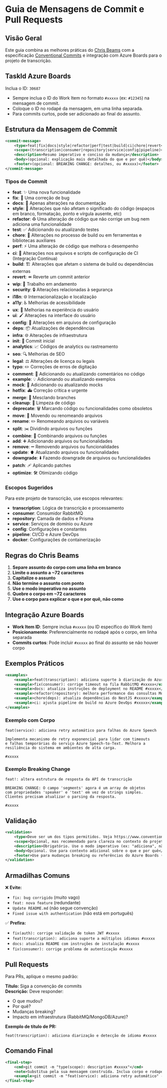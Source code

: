 # Guia de Mensagens de Commit e Pull Requests

## Visão Geral

Este guia combina as melhores práticas do [Chris Beams](http://chris.beams.io/posts/git-commit/) com a especificação [Conventional Commits](https://www.conventionalcommits.org/pt-br/v1.0.0/) e integração com Azure Boards para o projeto de transcrição.

## TaskId Azure Boards

Inclua o ID: `30687`
- Sempre inclua o ID do Work Item no formato `#xxxxx` (ex: `#12345`) na mensagem de commit.
- Coloque o ID no rodapé da mensagem, em uma linha separada.
- Para commits curtos, pode ser adicionado ao final do assunto.


## Estrutura da Mensagem de Commit

```xml
<commit-message>
	<type>feat|fix|docs|style|refactor|perf|test|build|ci|chore|revert</type>
	<scope>(transcription|consumer|repository|service|config|pipeline)</scope>
	<description>Resumo imperativo e conciso da mudança</description>
	<body>(opcional: explicação mais detalhada do que e por quê)</body>
	<footer>(opcional: BREAKING CHANGE: detalhes, ou #xxxxx)</footer>
</commit-message>
```

### Tipos de Commit

* **feat**: ✨ Uma nova funcionalidade
* **fix**: 🐛 Uma correção de bug
* **docs**: 📝 Apenas alterações na documentação
* **style**: 💄 Alterações que não afetam o significado do código (espaços em branco, formatação, ponto e vírgula ausente, etc)
* **refactor**: ♻️ Uma alteração de código que não corrige um bug nem adiciona uma funcionalidade
* **test**: ✅ Adicionando ou atualizando testes
* **chore**: 🔧 Alterações no processo de build ou em ferramentas e bibliotecas auxiliares
* **perf**: ⚡️ Uma alteração de código que melhora o desempenho
* **ci**: 👷 Alterações nos arquivos e scripts de configuração de CI (Integração Contínua)
* **build**: 🏗️ Alterações que afetam o sistema de build ou dependências externas
* **revert**: ⏪ Reverte um commit anterior
* **wip**: 🚧 Trabalho em andamento
* **security**: 🔒 Alterações relacionadas à segurança
* **i18n**: 🌐 Internacionalização e localização
* **a11y**: ♿ Melhorias de acessibilidade
* **ux**: 🎨 Melhorias na experiência do usuário
* **ui**: 🖌️ Alterações na interface do usuário
* **config**: 🔧 Alterações em arquivos de configuração
* **deps**: 📦 Atualizações de dependências
* **infra**: 🌐 Alterações de infraestrutura
* **init**: 🎉 Commit inicial
* **analytics**: 📈 Códigos de analytics ou rastreamento
* **seo**: 🔍 Melhorias de SEO
* **legal**: ⚖️ Alterações de licença ou legais
* **typo**: ✏️ Correções de erros de digitação
* **comment**: 💬 Adicionando ou atualizando comentários no código
* **example**: 💡 Adicionando ou atualizando exemplos
* **mock**: 🤖 Adicionando ou atualizando mocks
* **hotfix**: 🚑 Correção crítica e urgente
* **merge**: 🔀 Mesclando branches
* **cleanup**: 🧹 Limpeza de código
* **deprecate**: 🗑️ Marcando código ou funcionalidades como obsoletos
* **move**: 🚚 Movendo ou renomeando arquivos
* **rename**: ✏️ Renomeando arquivos ou variáveis
* **split**: ✂️ Dividindo arquivos ou funções
* **combine**: 🧬 Combinando arquivos ou funções
* **add**: ➕ Adicionando arquivos ou funcionalidades
* **remove**: ➖ Removendo arquivos ou funcionalidades
* **update**: ⬆️ Atualizando arquivos ou funcionalidades
* **downgrade**: ⬇️ Fazendo downgrade de arquivos ou funcionalidades
* **patch**: 🩹 Aplicando patches
* **optimize**: 🛠️ Otimizando código

### Escopos Sugeridos

Para este projeto de transcrição, use escopos relevantes:

- **transcription**: Lógica de transcrição e processamento
- **consumer**: Consumidor RabbitMQ
- **repository**: Camada de dados e Prisma
- **service**: Serviços de domínio ou Azure
- **config**: Configurações e constantes
- **pipeline**: CI/CD e Azure DevOps
- **docker**: Configurações de containerização

## Regras do Chris Beams

1. **Separe assunto do corpo com uma linha em branco**
2. **Limite o assunto a ~72 caracteres**
3. **Capitalize o assunto**
4. **Não termine o assunto com ponto**
5. **Use o modo imperativo no assunto**
6. **Quebre o corpo em ~72 caracteres**
7. **Use o corpo para explicar o que e por quê, não como**

## Integração Azure Boards

- **Work Item ID**: Sempre inclua `#xxxxx` (ou ID específico do Work Item)
- **Posicionamento**: Preferencialmente no rodapé após o corpo, em linha separada
- **Commits curtos**: Pode incluir `#xxxxx` ao final do assunto se não houver corpo

## Exemplos Práticos

```xml
<examples>
	<example>feat(transcription): adiciona suporte à diarização do Azure Speech #xxxxx</example>
	<example>fix(consumer): corrige timeout na fila RabbitMQ #xxxxx</example>
	<example>docs: atualiza instruções de deployment no README #xxxxx</example>
	<example>refactor(repository): melhora performance das consultas MongoDB #xxxxx</example>
	<example>chore(deps): atualiza dependências do NestJS #xxxxx</example>
	<example>ci: ajusta pipeline de build no Azure DevOps #xxxxx</example>
</examples>
```

### Exemplo com Corpo

```text
feat(service): adiciona retry automático para falhas do Azure Speech

Implementa mecanismo de retry exponencial para lidar com timeouts
e falhas temporárias do serviço Azure Speech-to-Text. Melhora a
resiliência do sistema em ambientes de alta carga.

#xxxxx
```

### Exemplo Breaking Change

```text
feat!: altera estrutura de resposta da API de transcrição

BREAKING CHANGE: O campo 'segments' agora é um array de objetos
com propriedades 'speaker' e 'text' em vez de strings simples.
Clientes precisam atualizar o parsing da resposta.

#xxxxx
```

## Validação

```xml
<validation>
	<type>Deve ser um dos tipos permitidos. Veja https://www.conventionalcommits.org/pt-br/v1.0.0/#especificacao</type>
	<scope>Opcional, mas recomendado para clareza no contexto do projeto</scope>
	<description>Obrigatório. Use o modo imperativo (ex: "adiciona", não "adicionado")</description>
	<body>Opcional. Use para contexto adicional sobre o que e por quê</body>
	<footer>Use para mudanças breaking ou referências do Azure Boards (#xxxxx)</footer>
</validation>
```

## Armadilhas Comuns

❌ **Evite:**

- `fix: bug corrigido` (muito vago)
- `feat: nova feature` (redundante)
- `Update README.md` (não segue convenção)
- `Fixed issue with authentication` (não está em português)

✅ **Prefira:**

- `fix(auth): corrige validação de token JWT #xxxxx`
- `feat(transcription): adiciona suporte a múltiplos idiomas #xxxxx`
- `docs: atualiza README com instruções de instalação #xxxxx`
- `fix(consumer): corrige problema de autenticação #xxxxx`

## Pull Requests

Para PRs, aplique o mesmo padrão:

**Título:** Siga a convenção de commits  
**Descrição:** Deve responder:

- O que mudou?
- Por quê?
- Mudanças breaking?
- Impacto em infraestrutura (RabbitMQ/MongoDB/Azure)?

**Exemplo de título de PR:**

```
feat(transcription): adiciona diarização e detecção de idioma #xxxxx
```

## Comando Final

```xml
<final-step>
	<cmd>git commit -m "type(scope): description #xxxxx"</cmd>
	<note>Substitua pela sua mensagem construída. Inclua corpo e rodapé se necessário usando -m múltiplos.</note>
	<example>git commit -m "feat(service): adiciona retry automático" -m "Implementa retry exponencial para Azure Speech" -m "#xxxxx"</example>
</final-step>
```
<!-- Fim das instruções do Copilot Commit Message -->